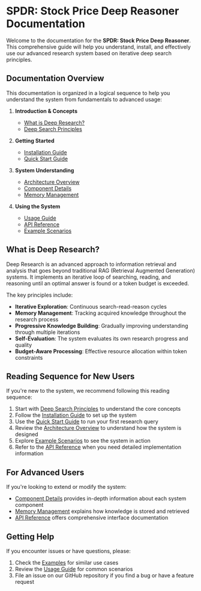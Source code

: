 # SPDR: Stock Price Deep Reasoner Documentation

Welcome to the documentation for the **SPDR: Stock Price Deep Reasoner**. This comprehensive guide will help you understand, install, and effectively use our advanced research system based on iterative deep search principles.

## Documentation Overview

This documentation is organized in a logical sequence to help you understand the system from fundamentals to advanced usage:

1. **Introduction & Concepts**
   - [What is Deep Research?](#what-is-deep-research)
   - [Deep Search Principles](deep_search_principles.md)

2. **Getting Started**
   - [Installation Guide](installation.md)
   - [Quick Start Guide](quick_start.md)

3. **System Understanding**
   - [Architecture Overview](architecture.md)
   - [Component Details](components.md)
   - [Memory Management](memory_management.md)

4. **Using the System**
   - [Usage Guide](usage_guide.md)
   - [API Reference](api_reference.md)
   - [Example Scenarios](examples.md)

## What is Deep Research?

Deep Research is an advanced approach to information retrieval and analysis that goes beyond traditional RAG (Retrieval Augmented Generation) systems. It implements an iterative loop of searching, reading, and reasoning until an optimal answer is found or a token budget is exceeded.

The key principles include:
- **Iterative Exploration**: Continuous search-read-reason cycles
- **Memory Management**: Tracking acquired knowledge throughout the research process
- **Progressive Knowledge Building**: Gradually improving understanding through multiple iterations
- **Self-Evaluation**: The system evaluates its own research progress and quality
- **Budget-Aware Processing**: Effective resource allocation within token constraints

## Reading Sequence for New Users

If you're new to the system, we recommend following this reading sequence:

1. Start with [Deep Search Principles](deep_search_principles.md) to understand the core concepts
2. Follow the [Installation Guide](installation.md) to set up the system
3. Use the [Quick Start Guide](quick_start.md) to run your first research query
4. Review the [Architecture Overview](architecture.md) to understand how the system is designed
5. Explore [Example Scenarios](examples.md) to see the system in action
6. Refer to the [API Reference](api_reference.md) when you need detailed implementation information

## For Advanced Users

If you're looking to extend or modify the system:

- [Component Details](components.md) provides in-depth information about each system component
- [Memory Management](memory_management.md) explains how knowledge is stored and retrieved
- [API Reference](api_reference.md) offers comprehensive interface documentation

## Getting Help

If you encounter issues or have questions, please:
1. Check the [Examples](examples.md) for similar use cases
2. Review the [Usage Guide](usage_guide.md) for common scenarios
3. File an issue on our GitHub repository if you find a bug or have a feature request 